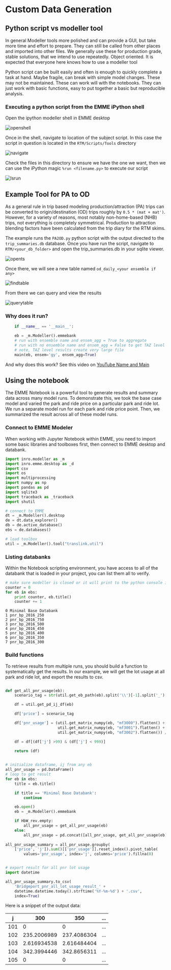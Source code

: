 
# Custom Data Generation

## Python script vs modeller tool

In general Modeller tools more polished and can provide a GUI, but take more time and effort to prepare.  They can still be called from other places and imported into other files.  We generally use these for production grade, stable solutions, that we intend to use repeatedly.  Object oriented.  It is expected that everyone here knows how to use a modeller tool

Python script can be built easily and often is enough to quickly complete a task at hand.  Maybe fragile, can break with simple model changes.  These may not be maintained.  These can work will with the notebooks.   They can just work with basic functions, easy to put together a basic but reproducible analysis.  

### Executing a python script from the EMME iPython shell

Open the ipython modeller shell in EMME desktop

![openshell](img/data_generation/shell_00_pulldown.png)

Once in the shell, navigate to location of the subject script.  In this case the script in question is located in the `RTM/Scripts/Tools` directory

![navigate](img/data_generation/shell_01_natviate.png)

Check the files in this directory to ensure we have the one we want, then we can use the iPython magic `%run <filename.py>` to execute our script

![lsrun](img/data_generation/shell_02_ls_and_run.png)


## Example Tool for PA to OD

As a general rule in trip based modeling production/attraction (PA) trips can be converted to origin/destination (OD) trips roughly by `0.5 * (mat + mat')`.  However, for a variety of reasons, most notably non-home-based (NHB) trips, not everything is completely symmetrical.  Production to attraction blending factors have been calculated from the trip diary for the RTM skims.  

The example runs the `PA2OD.py` python script with the output directed to the `trip_summaries.db` database.  Once you have run the script, navigate to `RTM/<your_db_folder>` and open the trip_summaries.db in your sqlite viewer.  

![opents](img/data_generation/pad2od_00_opentrip_summaries.png)

Once there, we will see a new table named `od_daily_<your ensemble if any>`

![findtable](img/data_generation/pad2od_01_find_table.png)

From there we can query and view the results

![querytable](img/data_generation/pad2od_02_query.png)

### Why does it run?

```python
    if __name__ == '__main__':

    eb = _m.Modeller().emmebank
    # run with ensemble name and ensem_agg = True to aggregate
    # run with no ensemble name and ensem_agg = False to get TAZ level results
    # note, TAZ level results create very large file
    main(eb, ensem='gy', ensem_agg=True)
```

And why does this work?  See this video on [YouTube Name and Main]

[Youtube Name and Main]: https://www.youtube.com/watch?v=sugvnHA7ElY


## Using the notebook

The EMME Notebook is a powerful tool to generate results and summary data across many model runs. To demonstrate this, we took the base case model and varied the park and ride price on a particular park and ride lot. We run a separate model run for each park and ride price point. Then, we summarized the result across all of these model runs.

### Connect to EMME Modeler

When working with Jupyter Notebook within EMME, you need to import some basic libraries and toolboxes first, then connect to EMME desktop and databank.

```python
import inro.modeller as _m
import inro.emme.desktop as _d
import csv
import os
import multiprocessing
import numpy as np
import pandas as pd
import sqlite3
import traceback as _traceback
import shutil

# connect to EMME
dt = _m.Modeller().desktop
de = dt.data_explorer()
db = de.active_database()
ebs = de.databases()

# load toolbox
util = _m.Modeller().tool("translink.util")

```

### Listing databanks

Within the Notebook scripting environment, you have access to all of the databank that is loaded in your project, you can list them all to verify.

```python
# make sure modeller is closed or it will print to the python console in there
counter = 0
for eb in ebs:
    print counter, eb.title()
    counter += 1
```
```text
0 Minimal Base Databank
1 pnr_bp_2016_250
2 pnr_bp_2016_750
3 pnr_bp_2016_500
4 pnr_bp_2016_450
5 pnr_bp_2016_400
6 pnr_bp_2016_350
7 pnr_bp_2016_300
```

### Build functions

To retrieve results from multiple runs, you should build a function to systematically get the results. In our example, we will get the lot usage at all park and ride lot, and export the results to csv.

```python

def get_all_pnr_usage(eb):
    scenario_tag = str(util.get_eb_path(eb).split('\\')[-1].split('_')[-1])

    df = util.get_pd_ij_df(eb)

    df['price'] = scenario_tag

    df['pnr_usage'] = (util.get_matrix_numpy(eb, "mf3000").flatten() +
                       util.get_matrix_numpy(eb, "mf3001").flatten() +
                       util.get_matrix_numpy(eb, "mf3002").flatten()) / 2

    df = df[(df['j'] >99) & (df['j'] < 999)]
    
    return (df)


# initialize dataframe, ij from any eb
all_pnr_usage = pd.DataFrame()
# loop to get result
for eb in ebs:
    title = eb.title()

    if title == 'Minimal Base Databank':
        continue

    eb.open()
    eb = _m.Modeller().emmebank

    if HbW_rev.empty:
        all_pnr_usage = get_all_pnr_usage(eb)
    else:
        all_pnr_usage = pd.concat([all_pnr_usage, get_all_pnr_usage(eb)], axis=0)
        
all_pnr_usage_summary = all_pnr_usage.groupby(
    ['price', 'j']).sum()[['pnr_usage']].reset_index().pivot_table(
        values='pnr_usage', index='j', columns='price').fillna(0)


# export result for all pnr lot usage
import datetime

all_pnr_usage_summary.to_csv(
    'Bridgeport_pnr_all_lot_usage_result_' +
    datetime.datetime.today().strftime('%Y-%m-%d') + '.csv',
    index=True)

```

Here is a snippet of the output data:

| j | 300 | 350 | ... |
|--------------|--------------|--------------|--------------|
| 101 | 0 | 0 | ... |
| 102 | 235.2006989 | 237.4086304 | ... |
| 103 | 2.616934538 | 2.616484404 | ... |
| 104 | 342.3994446 | 342.8656311 | ... |
| 105 | 0 | 0 | ... |

<!-- | 106 | 17.8613472 | 17.89091301 | ... |
| 107 | 46.66278839 | 56.62704849 | ... |
| 108 | 3.981952906 | 4.006924152 | ... |
| 109 | 802.2699585 | 806.204834 | ... |
| 110 | 14.6020813 | 14.60439682 | ... |
| 111 | 674.9075928 | 680.3863525 | ... |
| 112 | 27.87112427 | 28.24053574 | ... |
| 113 | 42.22868347 | 42.26034164 | ... |
| 114 | 1007.618408 | 1007.940491 | ... |
| 115 | 994.1316528 | 996.2375488 | ... |
| 116 | 483.9206238 | 484.8684387 | ... |
| 117 | 736.5940552 | 736.9434204 | ... |
| 118 | 472.0213623 | 471.8923035 | ... |
| 119 | 28.24474144 | 28.24713707 | ... |
| 120 | 653.9341431 | 654.5322266 | ... |
| 121 | 18.69111061 | 19.11306763 | ... |
| 122 | 22.63911438 | 22.34423828 | ... |
| 123 | 0.263618499 | 0.264326453 | ... |
| 124 | 3.084763765 | 3.084871769 | ... |
| 125 | 0 | 0 | ... |
| 126 | 1335.575195 | 1246.811401 | ... |
| 127 | 0 | 0 | ... |
| 128 | 24.41082954 | 24.37694168 | ... |
| 129 | 0 | 0 | ... |
| 130 | 0 | 0  | ... | -->

